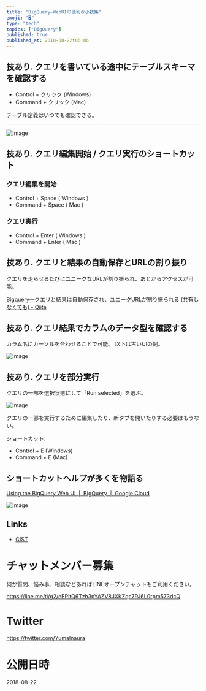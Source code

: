 ```yaml
---
title: "BigQuery—WebUIの便利な小技集"
emoji: "🖥"
type: "tech"
topics: ["BigQuery"]
published: true
published_at: 2018-08-22t06:06
---
```



## 技あり. クエリを書いている途中にテーブルスキーマを確認する

- Control + クリック (Windows)
- Command + クリック (Mac)

テーブル定義はいつでも確認できる。

---

![image](https://user-images.githubusercontent.com/13635059/44429070-3faf4880-a5d1-11e8-8bf4-7bc4d18e900e.png)

## 技あり. クエリ編集開始 / クエリ実行のショートカット

### クエリ編集を開始

- Control + Space ( Windows )
- Command + Space ( Mac )

### クエリ実行

- Control + Enter ( Windows )
- Command + Enter ( Mac )


## 技あり. クエリと結果の自動保存とURLの割り振り

クエリを走らせるたびにユニークなURLが割り振られ、あとからアクセスが可能。

[Bigquery—クエリと結果は自動保存され、ユニークURLが割り振られる (共有しなくても) - Qiita](https://qiita.com/YumaInaura/items/56c5b5297aeb98cb0056)

## 技あり. クエリ結果でカラムのデータ型を確認する

カラム名にカーソルを合わせることで可能。
以下は古いUIの例。

![image](https://user-images.githubusercontent.com/13635059/44427499-b4cc4f00-a5cc-11e8-9ffd-09c73569ffc0.png)

## 技あり. クエリを部分実行

クエリの一部を選択状態にして「Run selected」を選ぶ。

![image](https://user-images.githubusercontent.com/13635059/44428167-894a6400-a5ce-11e8-9807-9f9639c0c8de.png)

クエリの一部を実行するために編集したり、新タブを開いたりする必要はもうない。

ショートカット:

- Control + E (Windows)
- Command + E (Mac)

## ショートカットヘルプが多くを物語る

[Using the BigQuery Web UI  |  BigQuery  |  Google Cloud](https://cloud.google.com/bigquery/docs/bigquery-web-ui#keyboard_shortcuts)

![image](https://user-images.githubusercontent.com/13635059/44427920-da0d8d00-a5cd-11e8-829e-34a7ec8dc7e9.png)

## Links

- [GIST](https://gist.github.com/YumaInaura/eac451fef9221316c8c484ddd93733d3)









<!-- Update From Qiita API -->

# チャットメンバー募集


何か質問、悩み事、相談などあればLINEオープンチャットもご利用ください。

https://line.me/ti/g2/eEPltQ6Tzh3pYAZV8JXKZqc7PJ6L0rpm573dcQ





# Twitter


https://twitter.com/YumaInaura


<!-- Update From Qiita API -->



# 公開日時

2018-08-22
